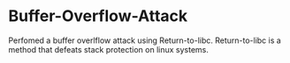 # Buffer-Overflow-Attack
Perfomed a buffer overlflow attack using Return-to-libc.
Return-to-libc is a method that defeats stack protection on linux systems.


